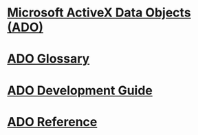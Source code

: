 # [Microsoft ActiveX Data Objects (ADO)](microsoft-activex-data-objects-ado.md)
# [ADO Glossary](ado-glossary.md)
# [ADO Development Guide](./guide/TOC.md)
# [ADO Reference](./reference/TOC.md)